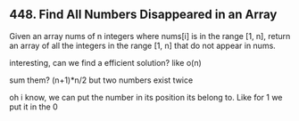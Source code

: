 ## 448. Find All Numbers Disappeared in an Array

Given an array nums of n integers where nums[i] is in the range [1, n], return an array of all the integers in the range [1, n] that do not appear in nums.

interesting, can we find a efficient solution? like o(n)

sum them? (n+1)*n/2 but two numbers exist twice

oh i know, we can put the number in its position its belong to. Like for 1 we put it in the 0
